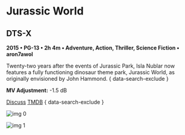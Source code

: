# Jurassic World

## DTS-X

**2015 • PG-13 • 2h 4m • Adventure, Action, Thriller, Science Fiction • aron7awol**

Twenty-two years after the events of Jurassic Park, Isla Nublar now features a fully functioning dinosaur theme park, Jurassic World, as originally envisioned by John Hammond.
{ data-search-exclude }

**MV Adjustment:** -1.5 dB

[Discuss](https://www.avsforum.com/threads/bass-eq-for-filtered-movies.2995212/post-56735650)  [TMDB](135397)
{ data-search-exclude }

![img 0](https://i.imgur.com/h65xNR4.jpg)

![img 1](https://i.imgur.com/CjciPH4.jpg)

